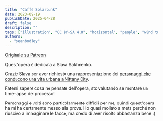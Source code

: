 ```yaml
---
title: "Caffé Solarpunk"
date: 2023-09-19
publishDate: 2025-04-28
draft: false
description: ""
tags: ["illustration", "CC BY-SA 4.0", "horizontal", "people", "wind turbine"]
authors:
  - "seanbodley"
---
```


[Originale su Patreon](https://www.patreon.com/posts/solarpunk-cafe-89516442)

Quest'opera è dedicata a Slava Sakhnenko.

Grazie Slava per aver richiesto una rappresentazione dei [personaggi che conducono una vita urbana a Nittany City](https://www.patreon.com/posts/look-what-i-100-84231823).

Fatemi sapere cosa ne pensate dell'opera, sto valutando se montare un time-lapse del processo!

Personaggi e volti sono particolarmente difficili per me, quindi quest'opera ha mi ha certamente messo alla prova. Ho quasi mollato a metà perché non riuscivo a immaginare le facce, ma credo di aver risolto abbastanza bene :)
